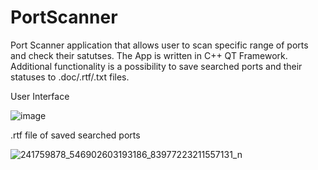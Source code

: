 # PortScanner
Port Scanner application that allows user to scan specific range of ports and check their satutses. The App is written in C++ QT Framework. Additional functionality is a possibility
to save searched ports and their statuses to .doc/.rtf/.txt files.

User Interface

![image](https://user-images.githubusercontent.com/65284908/133924563-33a0d027-9809-4a16-a22a-3ffef006f4c8.png)


.rtf file of saved searched ports

![241759878_546902603193186_83977223211557131_n](https://user-images.githubusercontent.com/65284908/133924610-d1a51f77-7cdc-429d-a285-0409d145115c.png)
